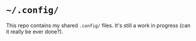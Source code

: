 # `~/.config/`

This repo contains my shared `.config/` files. It's still a work in progress (can it really be ever done?).

